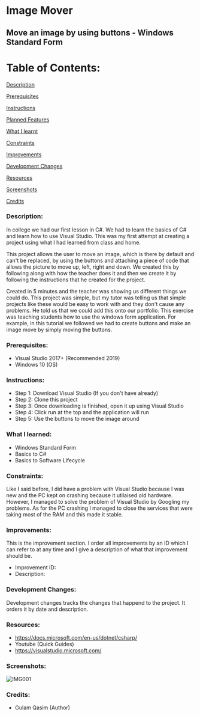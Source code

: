 # Image Mover

## Move an image by using buttons - Windows Standard Form 

# Table of Contents:

[Description](#Description)  
<a name="Description"/>

[Prerequisites](#Prerequisites)  
<a name="Prerequisites"/>

[Instructions](#Instructions)  
<a name="Instructions"/>

[Planned Features](#Planned_Features)  
<a name="Planned_Features"/>

[What I learnt](#What_I_Learned)  
<a name="What_I_Learned"/>

[Constraints](#Constraints)  
<a name="Constraints"/>

[Improvements](#Improvements)  
<a name="Improvements"/>

[Development Changes](#Development_Changes)  
<a name="Development_Changes"/>

[Resources](#Resources)  
<a name="Resources"/>

[Screenshots](#Screenshots)
<a name="Screenshots"/>

[Credits](#Credits)  
<a name="Credits"/>

### Description: 

In college we had our first lesson in C#. We had to learn the basics of C# and learn how to use Visual Studio. This was my first attempt at creating a project using what I had learned from class and home.

This project allows the user to move an image, which is there by default and can't be replaced, by using the buttons and attaching a piece of code that allows the picture to move up, left, right and down. We created this by following along with how the teacher does it and then we create it by following the instructions that he created for the project. 

Created in 5 minutes and the teacher was showing us different things we could do. This project was simple, but my tutor was telling us that simple projects like these would be easy to work with and they don't cause any problems. He told us that we could add this onto our portfolio. This exercise was teaching students how to use the windows form application. For example, in this tutorial we followed we had to create buttons and make an image move by simply moving the buttons. 

### Prerequisites:
- Visual Studio 2017+ (Recommended 2019)
- Windows 10 (OS)

### Instructions:
- Step 1: Download Visual Studio (If you don't have already)
- Step 2: Clone this project
- Step 3: Once downloading is finished, open it up using Visual Studio
- Step 4: Click run at the top and the application will run
- Step 5: Use the buttons to move the image around


### What I learned:
- Windows Standard Form
- Basics to C#
- Basics to Software Lifecycle

### Constraints:

Like I said before, I did have a problem with Visual Studio because I was new and the PC kept on crashing because it utilaised old hardware. However, I managed to solve the problem of Visual Studio by Googling my problems. As for the PC crashing I managed to close the services that were taking most of the RAM and this made it stable.

### Improvements:
This is the improvement section. I order all improvements by an ID which I can refer to at any time and I give a description of what that improvement should be.

- Improvement ID:
- Description: 

### Development Changes:
Development changes tracks the changes that happend to the project. It orders it by date and description.

### Resources:
- https://docs.microsoft.com/en-us/dotnet/csharp/
- Youtube (Quick Guides)
- https://visualstudio.microsoft.com/

### Screenshots:
![IMG001](https://user-images.githubusercontent.com/45819118/73939518-8dad2e80-48e1-11ea-93da-a61d70602c84.PNG)

### Credits:
- Gulam Qasim (Author)
